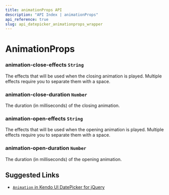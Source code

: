 ```yaml
---
title: animationProps API
description: "API Index | animationProps"
api_reference: true
slug: api_datepicker_animationprops_wrapper
---
```


# AnimationProps

### animation-close-effects `String`

The effects that will be used when the closing animation is played. Multiple effects require you to separate them with a space.

### animation-close-duration `Number`

The duration (in milliseconds) of the closing animation.

### animation-open-effects `String`

The effects that will be used when the opening animation is played. Multiple effects require you to separate them with a space.

### animation-open-duration `Number`

The duration (in milliseconds) of the opening animation.

## Suggested Links

* [`Animation` in Kendo UI DatePicker for jQuery](https://docs.telerik.com/kendo-ui/api/javascript/ui/datepicker/configuration/animation)
